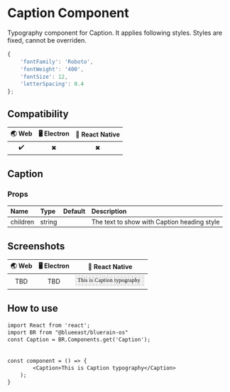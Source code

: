 # Caption Component

Typography component for Caption. It applies following styles. Styles are fixed, cannot be overriden.

```javascript
{
    'fontFamily': 'Roboto',
    'fontWeight': '400',
    'fontSize': 12,
    'letterSpacing': 0.4
};
```

## Compatibility

| 🌏 Web | 🖥 Electron | 📱 React Native |
| :----: | :---------: | :-------------: |
| ✔️     | ✖           | ✖               |

## Caption

### Props

| Name     | Type   | Default | Description                                 |
| :------- | :----- | :------ | :------------------------------------------ |
| children | string |         | The text to show with Caption heading style |

## Screenshots

| 🌏 Web | 🖥 Electron | 📱 React Native                            |
| :----: | :---------: | :----------------------------------------: |
| TBD    | TBD         | ![mobile image](./screenshots/Caption.png) |

## How to use

```react
import React from 'react';
import BR from "@blueeast/bluerain-os"
const Caption = BR.Components.get('Caption');


const component = () => {
        <Caption>This is Caption typography</Caption>
    );
}

```